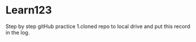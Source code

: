 # Learn123
Step by step gitHub practice
1.cloned repo to local drive and put this record in the log.
